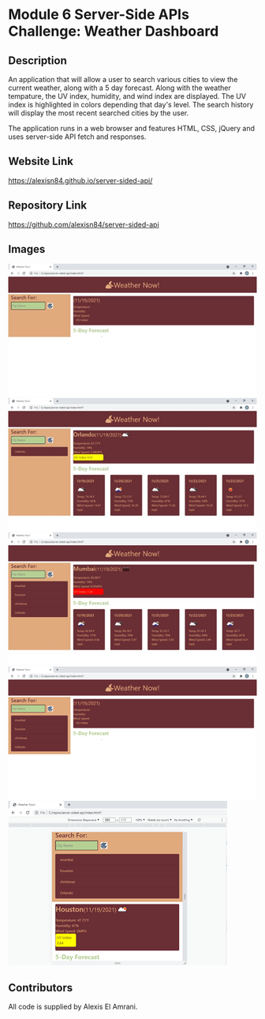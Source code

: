 # Module 6 Server-Side APIs Challenge: Weather Dashboard

## Description
An application that will allow a user to search various cities to view the current weather, along with a 5 day forecast. Along with the weather tempature, the UV index, humidity, and wind index are displayed. The UV index is highlighted in colors depending that day's level. The search history will display the most recent searched cities by the user.  

The application runs in a web browser and features HTML, CSS, jQuery and uses server-side API fetch and responses.

## Website Link
https://alexisn84.github.io/server-sided-api/

## Repository Link
https://github.com/alexisn84/server-sided-api

## Images
<img src="https://github.com/alexisn84/server-sided-api/blob/main/assets/images/Homepage.jpg" alt="view of homepage, no entries"/>
<img src="https://github.com/alexisn84/server-sided-api/blob/main/assets/images/Entered%20City.jpg" alt="view of city with 5 day forecast"/>
<img src="https://github.com/alexisn84/server-sided-api/blob/main/assets/images/multicity.uvchange.jpg" alt="multicity search history"/>
<img src="https://github.com/alexisn84/server-sided-api/blob/main/assets/images/Reload%20View.png" alt="reload view show history search"/>
<img src="https://github.com/alexisn84/server-sided-api/blob/main/assets/images/smallscreenview.png" alt="small screen view"/>


## Contributors
All code is supplied by Alexis El Amrani.